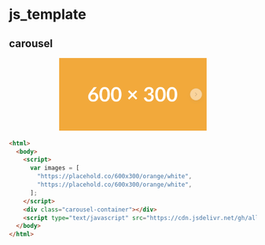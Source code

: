 # js_template



## carousel

<p align="center">
  <img src = "./preview/carousel.png" width="300" alt=""/>
</p>

```html
<html>
  <body>
    <script>
      var images = [
        "https://placehold.co/600x300/orange/white",
        "https://placehold.co/600x300/orange/white",
      ];
    </script>
    <div class="carousel-container"></div>
    <script type="text/javascript" src="https://cdn.jsdelivr.net/gh/allcle-projects/js_template@0.0.8/carousel/carousel.js"></script>
  </body>
</html>
```
